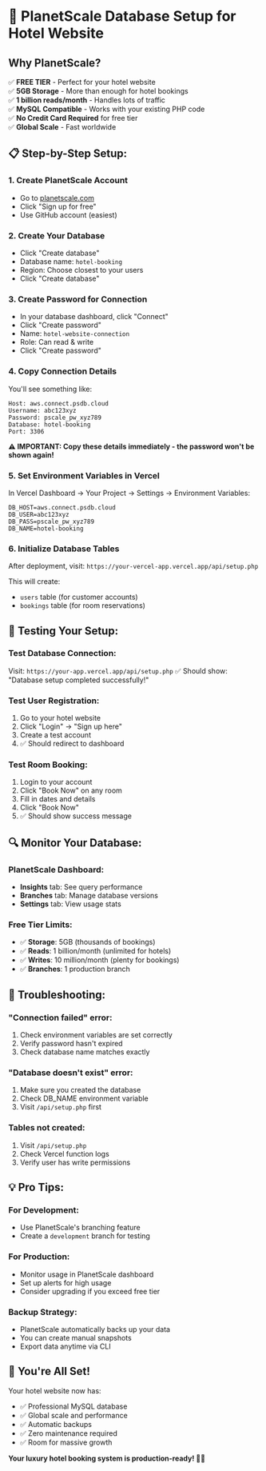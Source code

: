 # 🚀 PlanetScale Database Setup for Hotel Website

## Why PlanetScale?
✅ **FREE TIER** - Perfect for your hotel website  
✅ **5GB Storage** - More than enough for hotel bookings  
✅ **1 billion reads/month** - Handles lots of traffic  
✅ **MySQL Compatible** - Works with your existing PHP code  
✅ **No Credit Card Required** for free tier  
✅ **Global Scale** - Fast worldwide  

## 📋 Step-by-Step Setup:

### 1. **Create PlanetScale Account**
- Go to [planetscale.com](https://planetscale.com)
- Click "Sign up for free"
- Use GitHub account (easiest)

### 2. **Create Your Database**
- Click "Create database"
- Database name: `hotel-booking`
- Region: Choose closest to your users
- Click "Create database"

### 3. **Create Password for Connection**
- In your database dashboard, click "Connect"
- Click "Create password"
- Name: `hotel-website-connection`
- Role: Can read & write
- Click "Create password"

### 4. **Copy Connection Details**
You'll see something like:
```
Host: aws.connect.psdb.cloud
Username: abc123xyz
Password: pscale_pw_xyz789
Database: hotel-booking
Port: 3306
```

**⚠️ IMPORTANT: Copy these details immediately - the password won't be shown again!**

### 5. **Set Environment Variables in Vercel**
In Vercel Dashboard → Your Project → Settings → Environment Variables:

```
DB_HOST=aws.connect.psdb.cloud
DB_USER=abc123xyz
DB_PASS=pscale_pw_xyz789
DB_NAME=hotel-booking
```

### 6. **Initialize Database Tables**
After deployment, visit:
`https://your-vercel-app.vercel.app/api/setup.php`

This will create:
- `users` table (for customer accounts)
- `bookings` table (for room reservations)

## 🎯 **Testing Your Setup:**

### Test Database Connection:
Visit: `https://your-app.vercel.app/api/setup.php`
✅ Should show: "Database setup completed successfully!"

### Test User Registration:
1. Go to your hotel website
2. Click "Login" → "Sign up here"  
3. Create a test account
4. ✅ Should redirect to dashboard

### Test Room Booking:
1. Login to your account
2. Click "Book Now" on any room
3. Fill in dates and details  
4. Click "Book Now"
5. ✅ Should show success message

## 🔍 **Monitor Your Database:**

### PlanetScale Dashboard:
- **Insights** tab: See query performance
- **Branches** tab: Manage database versions
- **Settings** tab: View usage stats

### Free Tier Limits:
- ✅ **Storage**: 5GB (thousands of bookings)
- ✅ **Reads**: 1 billion/month (unlimited for hotels)  
- ✅ **Writes**: 10 million/month (plenty for bookings)
- ✅ **Branches**: 1 production branch

## 🚨 **Troubleshooting:**

### "Connection failed" error:
1. Check environment variables are set correctly
2. Verify password hasn't expired
3. Check database name matches exactly

### "Database doesn't exist" error:
1. Make sure you created the database
2. Check DB_NAME environment variable
3. Visit `/api/setup.php` first

### Tables not created:
1. Visit `/api/setup.php`  
2. Check Vercel function logs
3. Verify user has write permissions

## 💡 **Pro Tips:**

### For Development:
- Use PlanetScale's branching feature
- Create a `development` branch for testing

### For Production:
- Monitor usage in PlanetScale dashboard
- Set up alerts for high usage
- Consider upgrading if you exceed free tier

### Backup Strategy:
- PlanetScale automatically backs up your data
- You can create manual snapshots
- Export data anytime via CLI

## 🎉 **You're All Set!**

Your hotel website now has:
- ✅ Professional MySQL database
- ✅ Global scale and performance  
- ✅ Automatic backups
- ✅ Zero maintenance required
- ✅ Room for massive growth

**Your luxury hotel booking system is production-ready! 🏨✨**
